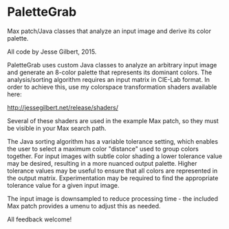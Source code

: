 # PaletteGrab
Max patch/Java classes that analyze an input image and derive its color palette.

All code by Jesse Gilbert, 2015.


PaletteGrab uses custom Java classes to analyze an arbitrary input image and generate an 8-color palette that represents its dominant colors.
The analysis/sorting algorithm requires an input matrix in CIE-Lab format.  In order to achieve this, use my colorspace transformation shaders available here:

http://jessegilbert.net/release/shaders/


Several of these shaders are used in the example Max patch, so they must be visible in your Max search path.


The Java sorting algorithm has a variable tolerance setting, which enables the user to select a maximum color "distance" used to group colors together.
For input images with subtle color shading a lower tolerance value may be desired, resulting in a more nuanced output palette.  Higher tolerance
values may be useful to ensure that all colors are represented in the output matrix.  Experimentation may be required to find the appropriate
tolerance value for a given input image.

The input image is downsampled to reduce processing time -  the included Max patch provides a umenu to adjust this as needed.

All feedback welcome!

